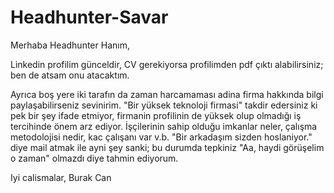 # Headhunter-Savar

Merhaba Headhunter Hanım,

Linkedin profilim günceldir, CV gerekiyorsa profilimden pdf çıktı alabilirsiniz; ben de atsam onu atacaktım.

Ayrıca boş yere iki tarafın da zaman harcamaması adina firma hakkında bilgi paylaşabilirseniz sevinirim. "Bir yüksek teknoloji firmasi" takdir edersiniz ki pek bir şey ifade etmiyor, firmanin profilinin de yüksek olup olmadığı iş tercihinde önem arz ediyor. İşçilerinin sahip olduğu imkanlar neler, çalışma metodolojisi nedir, kac çalışanı var v.b. "Bir arkadaşım sizden hoslaniyor." diye mail atmak ile ayni şey sanki; bu durumda tepkiniz "Aa, haydi görüşelim o zaman" olmazdı diye tahmin ediyorum.

Iyi calismalar,
Burak Can
